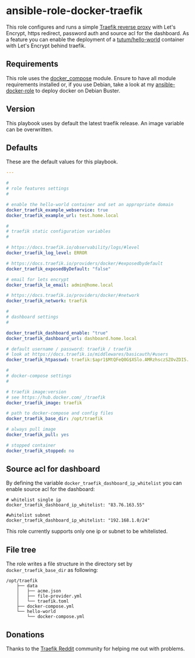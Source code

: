 # ansible-role-docker-traefik
This role configures and runs a simple [Traefik reverse proxy](https://traefik.io/) with Let's Encrypt, https redirect, password auth and source acl for the dashboard. As a feature you can enable the deployment of a [tutum/hello-world](https://hub.docker.com/r/tutum/hello-world/) container with Let's Encrypt behind traefik.

## Requirements

This role uses the [docker_compose](https://docs.ansible.com/ansible/latest/modules/docker_compose_module.html) module. Ensure to have all module requirements installed or, if you use Debian, take a look at my [ansible-docker-role](https://github.com/mambord/ansible-role-docker) to deploy docker on Debian Buster.

## Version
This playbook uses by default the latest traefik release. An image variable can be overwritten.

## Defaults
These are the default values for this playbook.

```yaml
---

#
# role features settings
#

# enable the hello-world container and set an appropriate domain
docker_traefik_example_webservice: true
docker_traefik_example_url: test.home.local

#
# traefik static configuration variables
#

# https://docs.traefik.io/observability/logs/#level
docker_traefik_log_level: ERROR

# https://docs.traefik.io/providers/docker/#exposedbydefault
docker_traefik_exposedByDefault: "false"

# email for lets encrypt
docker_traefik_le_email: admin@home.local

# https://docs.traefik.io/providers/docker/#network
docker_traefik_network: traefik

#
# dashboard settings
#

docker_traefik_dashboard_enable: "true"
docker_traefik_dashboard_url: dashboard.home.local

# default username / password: traefik / traefik
# look at https://docs.traefik.io/middlewares/basicauth/#users
docker_traefik_htpasswd: traefik:$apr1$MtQFeQ0G$XSlo.AMRzhsczSZOvZDI5.

#
# docker-compose settings
#

# traefik image:version
# see https://hub.docker.com/_/traefik
docker_traefik_image: traefik

# path to docker-compose and config files
docker_traefik_base_dir: /opt/traefik

# always pull image
docker_traefik_pull: yes

# stopped container
docker_traefik_stopped: no
```

## Source acl for dashboard
By defining the variable ``docker_traefik_dashboard_ip_whitelist`` you can enable source acl for the dashboard:
```
# whitelist single ip
docker_traefik_dashboard_ip_whitelist: "83.76.163.55"

#whitelist subnet
docker_traefik_dashboard_ip_whitelist: "192.168.1.0/24"
```
This role currently supports only one ip or subnet to be whitelisted.

## File tree
The role writes a file structure in the directory set by ``docker_traefik_base_dir`` as following:

```
/opt/traefik
    ├── data
    │   ├── acme.json
    │   ├── file-provider.yml
    │   └── traefik.toml
    ├── docker-compose.yml
    └── hello-world
        └── docker-compose.yml

```

## Donations
Thanks to the [Traefik Reddit](https://www.reddit.com/r/Traefik/) community for helping me out with problems.
